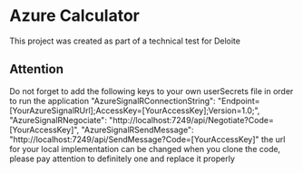 # Azure Calculator

This project was created as part of a technical test for Deloite

## Attention

Do not forget to add the following keys to your own userSecrets file in order to run the application
  "AzureSignalRConnectionString": "Endpoint=[YourAzureSignalRUrl];AccessKey=[YourAccessKey];Version=1.0;",
  "AzureSignalRNegociate": "http://localhost:7249/api/Negotiate?Code=[YourAccessKey]",
  "AzureSignalRSendMessage": "http://localhost:7249/api/SendMessage?Code=[YourAccessKey]"
the url for your local implementation can be changed when you clone the code, please pay attention to definitely one and replace it properly
